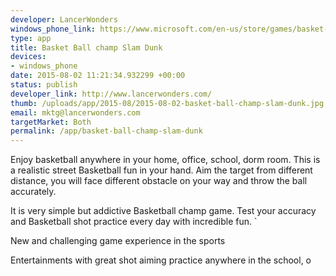 ```yaml
--- 
developer: LancerWonders
windows_phone_link: https://www.microsoft.com/en-us/store/games/basket-ball-champ-slam-dunk/9nblggh1k97s
type: app
title: Basket Ball champ Slam Dunk
devices: 
- windows_phone
date: 2015-08-02 11:21:34.932299 +00:00
status: publish
developer_link: http://www.lancerwonders.com/
thumb: /uploads/app/2015-08/2015-08-02-basket-ball-champ-slam-dunk.jpg
email: mktg@lancerwonders.com
targetMarket: Both
permalink: /app/basket-ball-champ-slam-dunk
---
```


Enjoy basketball anywhere in your home, office, school, dorm room. This is a realistic street Basketball fun in your hand. Aim the target from different distance, you will face different obstacle on your way and throw the ball accurately.

It is very simple but addictive Basketball champ game. Test your accuracy and Basketball shot practice every day with incredible fun. `

New and challenging game experience in the sports

Entertainments with great shot aiming practice anywhere in the school, o
